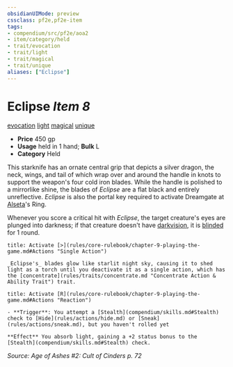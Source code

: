 ```yaml
---
obsidianUIMode: preview
cssclass: pf2e,pf2e-item
tags:
- compendium/src/pf2e/aoa2
- item/category/held
- trait/evocation
- trait/light
- trait/magical
- trait/unique
aliases: ["Eclipse"]
---
```

# Eclipse *Item 8*  
[evocation](rules/traits/evocation.md "Evocation School Trait")  [light](rules/traits/light.md "Light Effect Trait")  [magical](rules/traits/magical.md "Magical Item Trait")  [unique](rules/traits/unique.md "Unique Rarity Trait")  

- **Price** 450 gp
- **Usage** held in 1 hand; **Bulk** L
- **Category** Held

This starknife has an ornate central grip that depicts a silver dragon, the neck, wings, and tail of which wrap over and around the handle in knots to support the weapon's four cold iron blades. While the handle is polished to a mirrorlike shine, the blades of _Eclipse_ are a flat black and entirely unreflective. _Eclipse_ is also the portal key required to activate Dreamgate at [Alseta](compendium/setting/deities/alseta-logm.md)'s Ring.

Whenever you score a critical hit with _Eclipse_, the target creature's eyes are plunged into darkness; if that creature doesn't have [darkvision](rules/abilities/darkvision.md), it is [blinded](rules/conditions.md#Blinded) for 1 round.

```ad-embed-ability
title: Activate [>](rules/core-rulebook/chapter-9-playing-the-game.md#Actions "Single Action")

_Eclipse's_ blades glow like starlit night sky, causing it to shed light as a torch until you deactivate it as a single action, which has the [concentrate](rules/traits/concentrate.md "Concentrate Action & Ability Trait") trait.
```

```ad-embed-ability
title: Activate [R](rules/core-rulebook/chapter-9-playing-the-game.md#Actions "Reaction")

- **Trigger**: You attempt a [Stealth](compendium/skills.md#Stealth) check to [Hide](rules/actions/hide.md) or [Sneak](rules/actions/sneak.md), but you haven't rolled yet

**Effect** You absorb light, gaining a +2 status bonus to the [Stealth](compendium/skills.md#Stealth) check.
```

*Source: Age of Ashes #2: Cult of Cinders p. 72*
